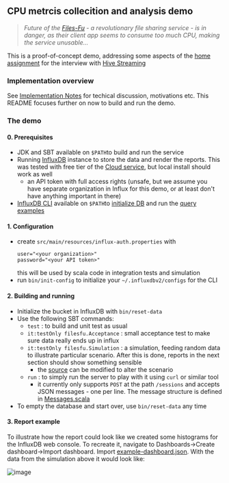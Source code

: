 CPU metrcis collecition and analysis demo
-----------------------------

> _Future of the [Files-Fu](../.. "assignment mentions both 'FilesForYou' and 'FilesFromYou', I came up with this variant instead - IMO cooler and punchier. BTW I'd like to retain the rights for the name, maybe one day I'll use it for a startup :)") - a revolutionary file sharing service - is in danger, 
> as their client app seems to consume too much CPU, 
> making the service unusable..._

This is a proof-of-concept demo, addressing some aspects of the [home assignment](Hive_Streaming_Backend_Home_Assignment.pdf) for the interview with [Hive Streaming](https://www.hivestreaming.com/)


### Implementation overview 

See [Implementation Notes](Notes.md) for techical discussion, motivations etc. This README focuses further on now to build and run the demo.  

### The demo

#### 0. Prerequisites

- JDK and SBT available on `$PATH`to build and run the service
- Running [InfluxDB](https://www.influxdata.com/get-influxdb/) instance to store the data and render the reports. 
  This was tested with free tier of the [Cloud service](https://www.influxdata.com/products/influxdb-cloud/), but local install should work as well   
  - an API token with full access rights (unsafe, but we assume you have separate organization in Influx for this demo, or at least don't have anything important in there)
- [InfluxDB CLI](https://github.com/influxdata/influx-cli)  available on `$PATH`to [initialize DB](bin/reset-data) and run the [query examples](src/main/flux)

#### 1. Configuration

- create `src/main/resources/influx-auth.properties` with 
  ```
  user="<your organization>"
  password="<your API token>"
  ```
  this will be used by scala code in integration tests and simulation 
- run `bin/init-config` to initialize your `~/.influxdbv2/configs` for the CLI

#### 2. Building and running

- Initialize the bucket in InfluxDB with `bin/reset-data`
- Use the following SBT commands:
  - `test` : to build and unit test as usual
  - `it:testOnly filesfu.Acceptance` : small acceptance test to make sure data really ends up in influx
  - `it:testOnly filesfu.Simulation` : a simulation, feeding random data to illustrate particular scenario. After this is done, reports in the next section should show something sensible
     - the [source](src/it/scala/filesfu/Simulation.scala) can be modified to alter the scenario
  - `run` : to simply run the server to play with it using `curl` or similar tool
    - it currently only supports `POST` at the path `/sessions` and accepts JSON messages - one per line. The message structure is defined
      in [Messages.scala](src/main/scala/filesfu/collector/protocol/Messages.scala)
- To empty the database and start over, use `bin/reset-data` any time


#### 3. Report example

To illustrate how the report could look like we created some histograms for the InfluxDB web console. To recreate it, navigate to Dashboards->Create dashboard->Import dashboard. Import [example-dashboard.json](src/main/flux/example-dashboard.json). With the data from the simulation above it would look like:

![image](https://user-images.githubusercontent.com/8439412/140663667-8b7b20ff-8b7a-4ba4-9f7a-0518aa75df9d.png)
